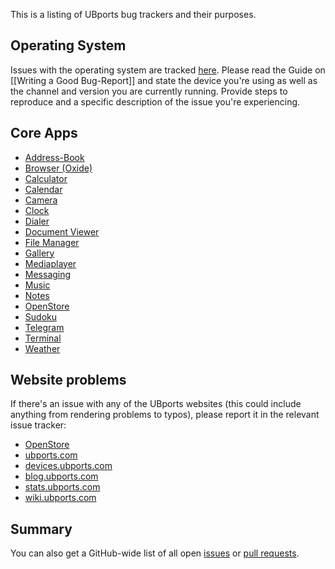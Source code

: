 This is a listing of UBports bug trackers and their purposes.

## Operating System

Issues with the operating system are tracked [here](https://github.com/ubports/ubports-touch). Please read the Guide on [[Writing a Good Bug-Report]] and state the device you're using as well as the channel and version you are currently running. Provide steps to reproduce and a specific description of the issue you're experiencing.

## Core Apps

* [Address-Book](https://github.com/ubports/address-book-app/issues)
* [Browser (Oxide)](https://github.com/ubports/webbrowser-component/issues)
* [Calculator](https://github.com/ubports/calculator-app/issues)
* [Calendar](https://github.com/ubports/calendar-app/issues)
* [Camera](https://github.com/ubports/camera-app/issues)
* [Clock](https://github.com/ubports/clock-app/issues)
* [Dialer](https://github.com/ubports/dialer-app/issues)
* [Document Viewer](https://github.com/ubports/docviewer-app/issues)
* [File Manager](https://github.com/ubports/filemanager-app/issues)
* [Gallery](https://github.com/ubports/gallery-app/issues)
* [Mediaplayer](https://github.com/ubports/mediaplayer-app/issues)
* [Messaging](https://github.com/ubports/messaging-app/issues)
* [Music](https://github.com/ubports/music-app/issues)
* [Notes](https://github.com/ubports/notes-app/issues)
* [OpenStore](https://github.com/UbuntuOpenStore/openstore-meta/issues)
* [Sudoku](https://github.com/ubports/sudoku-app/issues)
* [Telegram](https://github.com/yunit-io/telegram-app/issues)
* [Terminal](https://github.com/ubports/terminal-app/issues)
* [Weather](https://github.com/ubports/weather-app/issues)

## Website problems

If there's an issue with any of the UBports websites (this could include anything from rendering problems to typos), please report it in the relevant issue tracker:

* [OpenStore](https://github.com/UbuntuOpenStore/openstore-meta/issues)
* [ubports.com](https://github.com/ubports/ubports.com/issues)
* [devices.ubports.com](https://github.com/ubports/devices.ubports.com/issues)
* [blog.ubports.com](https://github.com/ubports/blog.ubports.com/issues)
* [stats.ubports.com](https://github.com/ubports/stats.ubports.com/issues)
* [wiki.ubports.com](https://github.com/ubports/wiki.ubports.com/issues)

## Summary

You can also get a GitHub-wide list of all open [issues](https://github.com/search?utf8=%E2%9C%93&q=org%3Aubports+is%3Aissue+is%3Aopen&type=) or [pull requests](https://github.com/search?utf8=%E2%9C%93&q=org%3Aubports+is%3Apr+is%3Aopen&type=).
